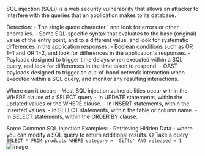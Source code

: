SQL injection (SQLi) is a web security vulnerability that allows an attacker to interfere with the queries that an application makes to its database.

Detection: 
	- The single quote character ' and look for errors or other anomalies.
	- Some SQL-specific syntax that evaluates to the base (original) value of the entry point, and to a different value, and look for systematic differences in the application responses.
	- Boolean conditions such as OR 1=1 and OR 1=2, and look for differences in the application's responses.
	- Payloads designed to trigger time delays when executed within a SQL query, and look for differences in the time taken to respond.
	- OAST payloads designed to trigger an out-of-band network interaction when executed within a SQL query, and monitor any resulting interactions.

Where can it occur:
	- Most SQL injection vulnerabilities occur within the WHERE clause of a SELECT query
	- In UPDATE statements, within the updated values or the WHERE clause.
	- In INSERT statements, within the inserted values.
	- In SELECT statements, within the table or column name.
	- In SELECT statements, within the ORDER BY clause.

Some Common SQL Injection Examples:
	- Retrieving Hidden Data - where you can modify a SQL query to return additional results.
		○ Take a query `SELECT * FROM products WHERE category = 'Gifts' AND released = 1`
![image](https://github.com/DomDavis70/AppSec-Notes/assets/42983767/de47f18a-3404-4063-8aa6-460217c596bd)

